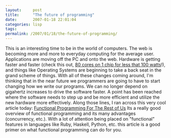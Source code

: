 ```yaml
---
layout:     post
title:      "The future of programming"
date:       2007-01-18 22:01:04
categories: lisp
tags:  
permalink: /2007/01/18/the-future-of-programming/
---
```

This is an interesting time to be in the world of computers. The web is becoming more and more to everyday computing for the average user. Applications are moving off the PC and onto the web. Hardware is getting faster and faster (check this out, [80 cores on 1 chip for less that 100 watts](http://www.ddj.com/dept/64bit/196901294?cid=RSSfeed_DDJ_All)!), and things like Operating Systems are beginning to take a back seat in the grand scheme of things. With all of these changes coming around, I'm thinking that in the near future we programmers are going to have to start changing how we write our programs. We can no longer depend on gigahertz increases to drive the software faster. A point has been reached where the software needs to step up and be more efficient and utilize the new hardware more effectively. Along those lines, I ran across this very cool article today: [Functional Programming For The Rest of Us](http://www.defmacro.org/ramblings/fp.html) Its a really good overview of functional programming and its many advantages (concurrency, etc.). With a lot of attention being placed on "functional" features in languages like Ruby, Haskell, Python, etc. this article is a good primer on what functional programming can do for you.
